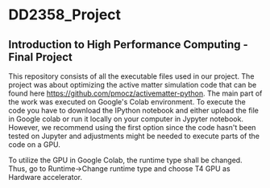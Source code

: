 # DD2358_Project
## Introduction to High Performance Computing - Final Project

This repository consists of all the executable files used in our project.
The project was about optimizing the active matter simulation code that 
can be found here https://github.com/pmocz/activematter-python.
The main part of the work was executed on Google's Colab environment. 
To execute the code you have to download the IPython notebook and either 
upload the file in Google colab or run it locally on your computer in Jypyter notebook. 
However, we recommend using the first option since the code hasn't been tested 
on Jupyter and adjustments might be needed to execute parts of the code on a GPU. 

To utilize the GPU in Google Colab, the runtime type shall be changed. 
Thus, go to Runtime->Change runtime type and choose T4 GPU as Hardware accelerator. 
  


